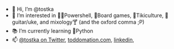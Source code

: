 - 🗿 Hi, I’m @tostka
- 🧐 I’m interested in 👨‍💻Powershell, 🎲Board games, 🌴Tikiculture, 🎸guitar/uke, and mixology🍸 (and the oxford comma ;P)
- 📚 I’m currently learning 🐍Python
- 📫 [@tostka on Twitter](http://twitter.com/tostka), [toddomation.com](https://www.toddomation.com/), [linkedin](https://www.linkedin.com/in/todd-kadrie/), 

<!---
tostka/tostka is a ✨ special ✨ repository because its `README.md` (this file) appears on your GitHub profile.
You can click the Preview link to take a look at your changes.
--->

